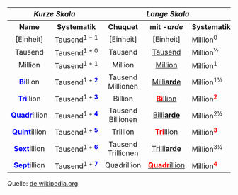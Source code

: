 <table class="wikitable zebra hintergrundfarbe8">

<tbody><tr>
<th colspan="2"><i>Kurze&nbsp;Skala</i>
</th>
<th colspan="3"><i>Lange&nbsp;Skala</i>
</th>
<th rowspan="2"><i>Zehner-<br>potenz</i>
</th>
<th rowspan="2"><i><a href="/wiki/Vors%C3%A4tze_f%C3%BCr_Ma%C3%9Feinheiten" title="Vorsätze für Maßeinheiten">Vorsätze</a></i>
</th></tr>
<tr>
<th>Name
</th>
<th>Systematik
</th>
<th>Chuquet
</th>
<th>mit <i>-arde</i>
</th>
<th>Systematik
</th></tr>
<tr>
<td style="text-align:center">[Einheit]
</td>
<td><span style="white-space:nowrap">Tausend<sup>1 − 1</sup></span>
</td>
<td style="text-align:center">[Einheit]
</td>
<td style="text-align:center">[Einheit]
</td>
<td>Million<sup>0</sup>
</td>
<td>10<sup>0</sup>
</td>
<td style="text-align:center">[Einheit]
</td></tr>
<tr>
<td style="text-align:center">Tausend
</td>
<td><span style="white-space:nowrap">Tausend<sup>1 + 0</sup></span>
</td>
<td style="text-align:center">Tausend
</td>
<td style="text-align:center"><a href="/wiki/Tausend" title="Tausend">Tausend</a>
</td>
<td>Million<sup>½</sup>
</td>
<td>10<sup>3</sup>
</td>
<td style="text-align:center">Kilo
</td></tr>
<tr>
<td style="text-align:center;">Million
</td>
<td><span style="white-space:nowrap">Tausend<sup>1 + 1</sup></span>
</td>
<td style="text-align:center;">Million
</td>
<td style="text-align:center;"><a href="/wiki/Million" title="Million">Million</a>
</td>
<td>Million<sup>1</sup>
</td>
<td>10<sup>6</sup>
</td>
<td style="text-align:center;">Mega
</td></tr>
<tr>
<td style="text-align:center"><span style="color:#00F"><b>Bi</b></span>llion
</td>
<td>Tausend<sup>1 + <span style="color:#00F"><b>2</b></span></sup>
</td>
<td style="text-align:center">Tausend Millionen
</td>
<td style="text-align:center"><a href="/wiki/Milliarde" title="Milliarde">Milli<b>arde</b></a>
</td>
<td>Million<sup>1½</sup>
</td>
<td>10<sup>9</sup>
</td>
<td style="text-align:center">Giga
</td></tr>
<tr>
<td style="text-align:center;"><span style="color:#00F"><b>Tri</b></span>llion
</td>
<td>Tausend<sup>1 + <span style="color:#00F"><b>3</b></span></sup>
</td>
<td style="text-align:center;">Billion
</td>
<td style="text-align:center;"><a href="/wiki/Billion" title="Billion"><span style="color:#F00"><b>Bi</b></span>llion</a>
</td>
<td>Million<sup style="color:#F00"><b>2</b></sup>
</td>
<td>10<sup>12</sup>
</td>
<td style="text-align:center;">Tera
</td></tr>
<tr>
<td style="text-align:center"><span style="color:#00F"><b>Quadr</b></span>illion
</td>
<td>Tausend<sup>1 + <span style="color:#00F"><b>4</b></span></sup>
</td>
<td style="text-align:center">Tausend Billionen
</td>
<td style="text-align:center"><a href="/wiki/Billiarde" title="Billiarde">Billi<b>arde</b></a>
</td>
<td>Million<sup>2½</sup>
</td>
<td>10<sup>15</sup>
</td>
<td style="text-align:center">Peta
</td></tr>
<tr>
<td style="text-align:center;"><span style="color:#00F"><b>Quint</b></span>illion
</td>
<td>Tausend<sup>1 + <span style="color:#00F"><b>5</b></span></sup>
</td>
<td style="text-align:center;">Trillion
</td>
<td style="text-align:center;"><a href="/wiki/Trillion" title="Trillion"><span style="color:#F00"><b>Tri</b></span>llion</a>
</td>
<td>Million<sup style="color:#F00"><b>3</b></sup>
</td>
<td>10<sup>18</sup>
</td>
<td style="text-align:center;">Exa
</td></tr>
<tr>
<td style="text-align:center"><span style="color:#00F"><b>Sext</b></span>illion
</td>
<td>Tausend<sup>1 + <span style="color:#00F"><b>6</b></span></sup>
</td>
<td style="text-align:center">Tausend Trillionen
</td>
<td style="text-align:center"><a href="/wiki/Zahlennamen" title="Zahlennamen">Trilli<b>arde</b></a>
</td>
<td>Million<sup>3½</sup>
</td>
<td>10<sup>21</sup>
</td>
<td style="text-align:center">Zetta
</td></tr>
<tr>
<td style="text-align:center;"><span style="color:#00F"><b>Sept</b></span>illion
</td>
<td>Tausend<sup>1 + <span style="color:#00F"><b>7</b></span></sup>
</td>
<td style="text-align:center;">Quadrillion
</td>
<td style="text-align:center;"><a href="/wiki/Quadrillion" title="Quadrillion"><span style="color:#F00"><b>Quadr</b></span>illion</a>
</td>
<td>Million<sup style="color:#F00"><b>4</b></sup>
</td>
<td>10<sup>24</sup>
</td>
<td style="text-align:center;">Yotta
</td></tr></tbody></table>

Quelle: [de.wikipedia.org](https://de.wikipedia.org/wiki/Lange_und_kurze_Skala)
